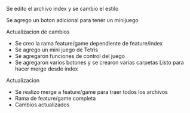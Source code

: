 Se edito el archivo index y se cambio el estilo 

Se agrego un boton adicional para tener un minijuego

Actualizacion de cambios
- Se creo la rama feature/game dependiente de feature/index
- Se agrego un mini juego de Tetris
- Se agregaron funciones de control del juego
- Se agregaron varios botones y se crearon varias carpetas
Listo para hacer merge desde index

Actualizacion
- Se realizo merge a feature/game para traer todos los archivos
- Rama de feature/game completa
- Cambios actualizados